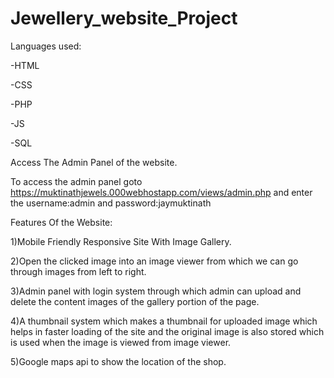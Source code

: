 # Jewellery_website_Project

Languages used:

-HTML

-CSS

-PHP

-JS

-SQL

Access The Admin Panel of the website.

To access the admin panel goto https://muktinathjewels.000webhostapp.com/views/admin.php and enter the username:admin and password:jaymuktinath

Features Of the Website:

1)Mobile Friendly Responsive Site With Image Gallery.

2)Open the clicked image into an image viewer from which we can go through images from left to right.

3)Admin panel with login system through which admin can upload and delete the content images of the gallery
portion of the page.

4)A thumbnail system which makes a thumbnail for uploaded image which helps in faster loading of the site
and the original image is also stored which is used when the image is viewed from image viewer.

5)Google maps api to show the location of the shop.
